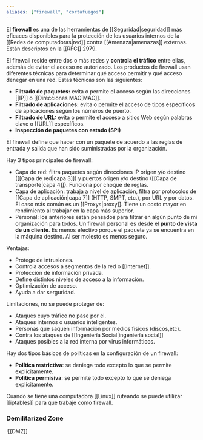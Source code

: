 ```yaml
---
aliases: ["firewall", "cortafuegos"]
---
```

El **firewall** es una de las herramientas de [[Seguridad|seguridad]] más eficaces disponibles para la protección de los usuarios internos de la [[Redes de computadoras|red]] contra [[Amenaza|amenazas]] externas. Están descriptos en la [[RFC]] 2979.

El firewall reside entre dos o más redes y **controla el tráfico** entre ellas, además de evitar el acceso no autorizado. Los productos de firewall usan diferentes técnicas para determinar qué acceso permitir y qué acceso denegar en una red. Estas técnicas son las siguientes:
- **Filtrado de paquetes:** evita o permite el acceso según las direcciones [[IP]] o [[Direcciones MAC|MAC]]. 
- **Filtrado de aplicaciones:** evita o permite el acceso de tipos específicos de aplicaciones según los números de puerto. 
- **Filtrado de URL:** evita o permite el acceso a sitios Web según palabras clave o [[URL]] específicos. 
- **Inspección de paquetes con estado (SPI)**

El firewall define que hacer con un paquete de acuerdo a las reglas de entrada y salida que han sido suministradas por la organización.

Hay 3 tipos principales de firewall:
- Capa de red: filtra paquetes según direcciones IP origen y/o destino ([[Capa de red|capa 3]]) y puertos origen y/o destino ([[Capa de transporte|capa 4]]). Funciona por choque de reglas.
- Capa de aplicación: trabaja a nivel de aplicación, filtra por protocolos de [[Capa de aplicación|capa 7]] (HTTP, SMPT, etc.), por URL y por datos. El caso más común es un [[Proxys|proxy]]. Tiene un costo mayor en rendimiento al trabajar en la capa más superior.
- Personal:  los anteriores están pensados para filtrar en algún punto de mi organización para todos. Un firewall personal es desde el **punto de vista de un cliente**. Es menos efectivo porque el paquete ya se encuentra en la máquina destino. Al ser molesto es menos seguro.

Ventajas:
- Protege de intrusiones. 
- Controla accesos a segmentos de la red o [[Internet]]. 
- Protección de información privada. 
- Define distintos niveles de acceso a la información. 
- Optimización de acceso. 
- Ayuda a dar serguridad.

Limitaciones, no se puede proteger de:
- Ataques cuyo tráfico no pase por el. 
- Ataques internos o usuarios inteligentes. 
- Personas que saquen información por medios fisicos (discos,etc).
- Contra los ataques de [[Ingeniería Social|ingeniería social]] 
- Ataques posibles a la red interna por virus informáticos.

Hay dos tipos básicos de políticas en la configuración de un firewall:
- **Política restrictiva**: se deniega todo excepto lo que se permite explícitamente.
- **Política permisiva**: se permite todo excepto lo que se deniega explícitamente.

Cuando se tiene una computadora [[Linux]] ruteando se puede utilizar [[iptables]] para que trabaje como firewall.

### Demilitarized Zone
![[DMZ]]